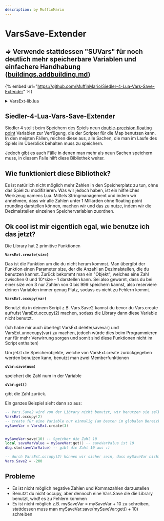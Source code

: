 ```yaml
---
description: by MuffinMario
---
```


# VarsSave-Extender

## ⇒ Verwende stattdessen "SUVars" für noch deutlich mehr speicherbare Variablen und einfachere Handhabung ([buildings.addbuilding.md](../su-library-0.5.0/buildings.addbuilding.md "mention"))



{% embed url="https://github.com/MuffinMario/Siedler-4-Lua-Vars-Save-Extender" %}

<details>

<summary>VarsExt-lib.lua</summary>

{% code title="VarsExt-lib.lua" %}
```lua
---------------------
--- VarsExt BEGIN ---
---------------------

VarsExt = {
	MAXSPACE = 9
}
VarsExt["Vars"] = {
		VarsExt.MAXSPACE,VarsExt.MAXSPACE,VarsExt.MAXSPACE,

		VarsExt.MAXSPACE,VarsExt.MAXSPACE,VarsExt.MAXSPACE,

		VarsExt.MAXSPACE,VarsExt.MAXSPACE,VarsExt.MAXSPACE
}

-- if str is not at least minSize characters, fill char from the left until size is reached
-- e.g. str_fill_left("123","0",9) becomes "000000123"
function str_fill_left(str,char,minSize)
	local its = (minSize - strlen(str)) / strlen(char)
	local endStr = ""
	while its > 0 do
		endStr = endStr .. char
		its = its - 1
  end
	endStr = endStr .. str
	return endStr;
end


VarsExt.saveVar = function(save,offset,size,value)
	local currentSaveVal = Vars["Save"..save];
	local saveValStr = str_fill_left(format("%.0f",currentSaveVal),"0",VarsExt.MAXSPACE)
	--print(saveValStr .. " = saveVar(): current value ");
	local leftsize = offset
	local leftStr = strsub(saveValStr,1,leftsize);
	local rightStr = strsub(saveValStr,offset+1+size)
	local newstr = leftStr .. str_fill_left(tostring(value),"0",size) .. rightStr;
	--print(newstr .. " = saveVar(): after safe value ");
	Vars["Save"..save] = tonumber(newstr);
end
VarsExt.getVar = function(save,offset,size)

		local currentSaveVal = Vars["Save"..save];

		local saveValStr = str_fill_left(format("%.0f",currentSaveVal),"0",VarsExt.MAXSPACE)

		local myVal = tonumber(strsub(saveValStr,offset+1,offset+size))

		return myVal;
end
VarsExt.save = function(this,value)
	if value > this.maxnum or value < 0 then
		return;
	end
	VarsExt.saveVar(this.i,this.off,this.size,value);
end
VarsExt.get = function(this)
	return VarsExt.getVar(this.i,this.off,this.size);
end

-- util foreach
function foreach_ext (t, f, ...)
	local i, v = next(t, nil)
	while i do
	  -- we could maybe optimise this, but its really not a big deal
	  local args = arg
	  tinsert(args,1,v)
	  tinsert(args,1,i)
	  local res = call(f,args)

	  tremove(args,1); -- it is the same object hence remove it again
	  tremove(args,1);

	  if res then return res end
	  i, v = next(t, i)
	end
end

--
-- find index with size on any vars, returns first save with enough size
--
VarsExt.findIndexWithSize = function(size)
		if size < 1 then return nil; end

		return foreach_ext(VarsExt.Vars,function(i,var,s)
											if var >= s then
												return i
											end
										end,size);
end
--
-- reserve size on save.expects size to be fitting
-- returns offset from 0 on SaveX
VarsExt.reserve = function(save,size)
	local currentSize = VarsExt.Vars[save]
	VarsExt.Vars[save] = currentSize - size
	return VarsExt.MAXSPACE - currentSize;
end

-- main function to occupy part of a save variable, starting from 1 up to 9, ignores occupied save variables.
--
-- return: save "class"-object with save(x) and get() member function, if space is left
--				 nil, if no space is left
VarsExt.create = function(size)
	local index = VarsExt.findIndexWithSize(size);
  
	if index == nil then
    dbg.stm("VarsExt: SPEICHERVARIABLE NICHT ANGELEGT, VARIABLE UEBERTRAGT MOEGLICHERWEISE DIE GROESSE 9, ODER ES SIND ZU VIELE ANGELEGT")
    return nil
  end
  if size < 1 then return nil; end
	-- init
	if Vars["Save" .. index] == nil then
		Vars["Save" .. index] = 0
	end
	local offset = VarsExt.reserve(index,size);


	-- highest number of 10^size -1
	local maxnum = 1;
	do
		local i = size;
		while i > 0 do
			maxnum = maxnum * 10;
			i = i - 1
		end
		maxnum = maxnum - 1;
	end

	-- create "class" object
	local myVar = {
		i = index,
		off = offset,
		size = size,
		maxnum = maxnum
	};
	myVar.save = VarsExt.save;
	myVar.get = VarsExt.get;
	return myVar;
end

-- in case you are using a Vars.Save on your own, you can state here that it will not be used. THIS ACTION CANNOT BE REVERSED (since scripts are hard coded.);
VarsExt.occupy = function(save)
	if VarsExt.Vars[save] > 0 then -- 0 or -1 or -0 ?
		VarsExt.Vars[save] = -1;
	end
end
------------------------------
------ VarsExt END -----------
------------------------------
```
{% endcode %}

</details>

## Siedler-4-Lua-Vars-Save-Extender

Siedler 4 stellt beim Speichern des Spiels neun [double-precision floating point](https://de.wikipedia.org/wiki/Doppelte_Genauigkeit) Variablen zur Verfügung, die der Scripter für die Map benutzen kann. In den meisten Fällen, reichen diese aus, alle Sachen, die man im Laufe des Spiels im Überblick behalten muss zu speichern.

Jedoch gibt es auch Fälle in denen man mehr als neun Sachen speichern muss, in diesem Falle hilft diese Bibliothek weiter.

## Wie funktioniert diese Bibliothek?

Es ist natürlich nicht möglich mehr Zahlen in den Speicherplatz zu tun, ohne das Spiel zu modifizieren. Was wir jedoch haben, ist ein hilfreiches Werkzeug namens Lua. Mittels Stringmanagement und indem wir annehmen, dass wir alle Zahlen unter 1 Millarden ohne floating point rounding darstellen können, machen wir und das zu nutze, indem wir die Dezimalstellen einzelnen Speichervariablen zuordnen.

## Ok cool ist mir eigentlich egal, wie benutze ich das jetzt?

Die Library hat 2 primitive Funktionen

**`VarsExt.create(size)`**

Das ist die Funktion um die du nicht herum kommst. Man übergibt der Funktion einen Parameter size, der die Anzahl an Dezimalstellen, die du benutzen kannst. Zurück bekommt man ein "Objekt", welches eine Zahl zwischen 0 und 10^size - 1 darstellen kann. Sei also gewarnt, dass du bei einer size von 3 nur Zahlen von 0 bis 999 speichern kannst, also reserviere deinen Variablen immer genug Platz, sodass es nicht zu Fehlern kommt.



**`VarsExt.occupy(var)`**

Benutzt du in deinem Script z.B. Vars.Save2 kannst du bevor du Vars.create aufrufst VarsExt.occupy(2) machen, sodass die Library dann diese Variable nicht benutzt.

(Ich habe mir auch überlegt VarsExt.delete(savevar) und VarsExt.unoccupy(var) zu machen, jedoch würde dies beim Programmieren nur für mehr Verwirrung sorgen und somit sind diese Funktionen nicht im Script enthalten)

Um jetzt die Speicherobjekte, welche von VarsExt.create zurückgegeben werden benutzen kann, benutzt man zwei Memberfunktionen



**`sVar:save(num)`**

speichert die Zahl num in der Variable



**`sVar:get()`**

gibt die Zahl zurück.



Ein ganzes Beispiel sieht dann so aus:

```lua
-- Vars.Save2 wird von der Library nicht benutzt, wir benutzen sie selber im Skript
VarsExt.occupy(2)
-- create für eine Variable nur einmalig (am besten im globalen Bereich des Skripts)
mySaveVar = VarsExt.create(3)


mySaveVar:save(10) -- Speicher die Zahl 10
local saveVarValue = mySaveVar:get() -- saveVarValue ist 10
dbg.stm(saveVarValue) -- gibt die Zahl 10 aus :)

-- durch VarsExt.occupy(2) können wir sicher sein, dass mySaveVar nicht Vars.Save2 besetzt
Vars.Save2 = -200

```

## Probleme

* Es ist nicht möglich negative Zahlen und Kommazahlen darzustellen
* Benutzt du nicht occupy, aber dennoch eine Vars.Save die die Library benutzt, wird! es zu Fehlern kommen
* Es ist nicht möglich z.B. mySaveVar = mySaveVar + 10 zu schreiben, stattdessen muss man mySaveVar:save(mySaveVar:get() + 10) schreiben
